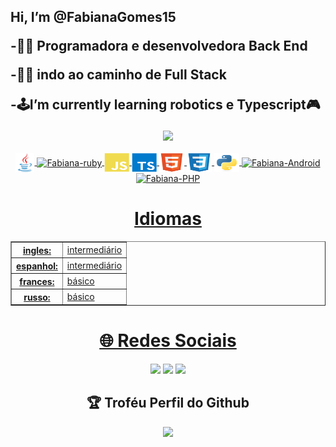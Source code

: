 <a><h2>Hi, I’m @FabianaGomes15

-👩‍💻 Programadora e desenvolvedora Back End

-👩‍💻 indo ao caminho de Full Stack

-🕹I’m currently learning robotics e Typescript🎮
  
  </h2></a>

<div align="center">
  <a href="https://github.com/fabianagomes15">
  <img height="180em" src="https://github-readme-stats.vercel.app/api?username=fabianagomes15&show_icons=true&theme=dracula&include_all_commits=true&count_private=true"/>

<div style="display: inline_block"><br>
  <img align="center" alt="Fabiana-Java" height="30" width"40" src="https://raw.githubusercontent.com/devicons/devicon/master/icons/java/java-original.svg">
  <img align="center" alt="Fabiana-ruby" height="30" width"40" src="https://cdn.jsdelivr.net/gh/devicons/devicon/icons/ruby/ruby-original.svg" />      
  <img align="center" alt="Fabiana-Js" height="30" width="40" src="https://raw.githubusercontent.com/devicons/devicon/master/icons/javascript/javascript-plain.svg">
  <img align="center" alt="Fabiana-Ts" height="30" width="40" src="https://raw.githubusercontent.com/devicons/devicon/master/icons/typescript/typescript-plain.svg">
  <img align="center" alt="Fabiana-HTML" height="30" width="40" src="https://raw.githubusercontent.com/devicons/devicon/master/icons/html5/html5-original.svg">
  <img align="center" alt="Fabiana-CSS" height="30" width="40" src="https://raw.githubusercontent.com/devicons/devicon/master/icons/css3/css3-original.svg">
  <img align="center" alt="Fabiana-Python" height="30" width="40" src="https://raw.githubusercontent.com/devicons/devicon/master/icons/python/python-original.svg">
  <img align="center" alt="Fabiana-Android" height="30" width="40" src="https://cdn.jsdelivr.net/gh/devicons/devicon/icons/android/android-original.svg">
  <img align="center" alt="Fabiana-PHP" heigt="30" width="40" src="https://cdn.jsdelivr.net/gh/devicons/devicon/icons/php/php-original.svg">

</div>

# Idiomas

 <table border="1"> 
 <tr> <th>ingles:</th> <td>intermediário</td> </tr> 
 <tr> <th>espanhol:</th> <td>intermediário</td> </tr> 
 <tr> <th>frances:</th> <td>básico</td> </tr> 
 <tr> <th>russo:</th> <td>básico</td> </tr>
 
 </table>

# 🌐 Redes Sociais


<div>

<a href="https://instagram.com/fabianagomes244" target="_blank"><img src="https://img.shields.io/badge/-Instagram-%23E4405F?style=for-the- badge&logo=instagram&logoColor=white" target="_blank"></a>
<a href = "mailto:fabianasousagomes932@gmail.com"><img src="https://img.shields.io/badge/-Gmail-%23333?style=for-the-badge&logo=gmail&logoColor=white" destino ="_blank"></a>
<a href="https://www.linkedin.com/in/fabiana-s-b33849204" target="_blank"><img src="https://img.shields.io/badge/-LinkedIn-%230077B5?style=for-the-badge&logo=linkedin&logoColor=white" target="_blank"></a>
</div>


<a><h2>🏆 Troféu Perfil do Github</h2></a>


<a>
  <img width=800 src="https://github-profile-trophy.vercel.app/?username=ryo-ma&column=8&theme=gruvbox&no-frame=true"/>
</a>

[ currículo ]: https://github.com/fabianagomes15/portfolio/blob/main/images/portfolio/Stanislav%20Kohut.pdf

[ Animação de cobra ]: https://github.com/fabianagomes15/fabianagomes15/blob/output/github-contribution-grid-snake.svg
